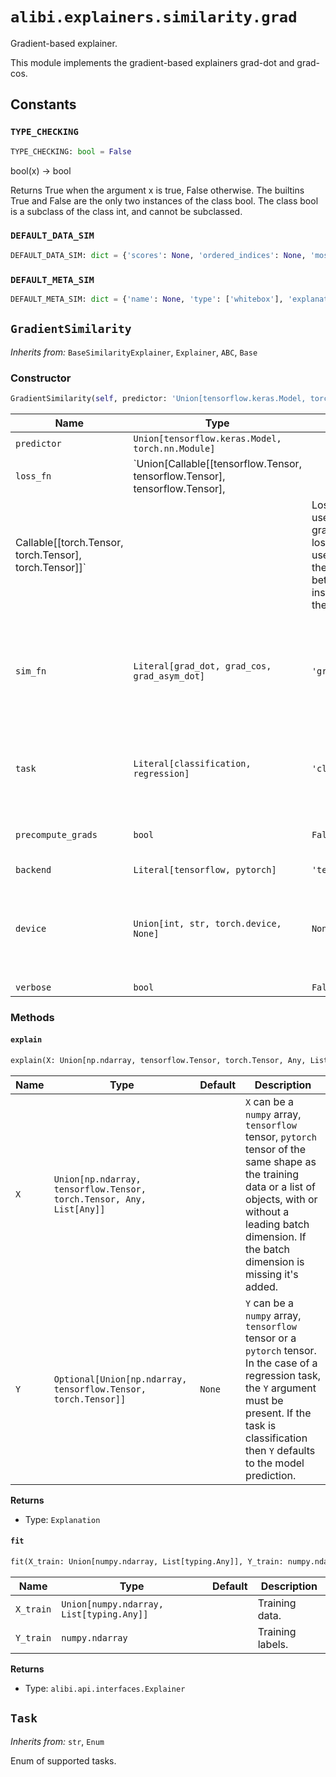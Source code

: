 # `alibi.explainers.similarity.grad`

Gradient-based explainer.

This module implements the gradient-based explainers grad-dot and grad-cos.

## Constants
### `TYPE_CHECKING`
```python
TYPE_CHECKING: bool = False
```
bool(x) -> bool

Returns True when the argument x is true, False otherwise.
The builtins True and False are the only two instances of the class bool.
The class bool is a subclass of the class int, and cannot be subclassed.

### `DEFAULT_DATA_SIM`
```python
DEFAULT_DATA_SIM: dict = {'scores': None, 'ordered_indices': None, 'most_similar': None, 'least_simila...
```

### `DEFAULT_META_SIM`
```python
DEFAULT_META_SIM: dict = {'name': None, 'type': ['whitebox'], 'explanations': ['local'], 'params': {},...
```

## `GradientSimilarity`

_Inherits from:_ `BaseSimilarityExplainer`, `Explainer`, `ABC`, `Base`

### Constructor

```python
GradientSimilarity(self, predictor: 'Union[tensorflow.keras.Model, torch.nn.Module]', loss_fn: 'Union[Callable[[tensorflow.Tensor, tensorflow.Tensor], tensorflow.Tensor],\n                                   Callable[[torch.Tensor, torch.Tensor], torch.Tensor]]', sim_fn: typing_extensions.Literal['grad_dot', 'grad_cos', 'grad_asym_dot'] = 'grad_dot', task: typing_extensions.Literal['classification', 'regression'] = 'classification', precompute_grads: bool = False, backend: typing_extensions.Literal['tensorflow', 'pytorch'] = 'tensorflow', device: 'Union[int, str, torch.device, None]' = None, verbose: bool = False)
```

| Name | Type | Default | Description |
| ---- | ---- | ------- | ----------- |
| `predictor` | `Union[tensorflow.keras.Model, torch.nn.Module]` |  | Model to explain. |
| `loss_fn` | `Union[Callable[[tensorflow.Tensor, tensorflow.Tensor], tensorflow.Tensor],
                                   Callable[[torch.Tensor, torch.Tensor], torch.Tensor]]` |  | Loss function used. The gradient of the loss function is used to compute the similarity between the test instances and the training set. |
| `sim_fn` | `Literal[grad_dot, grad_cos, grad_asym_dot]` | `'grad_dot'` | Similarity function to use. The ``'grad_dot'`` similarity function computes the dot product of the gradients, see :py:func:`alibi.explainers.similarity.metrics.dot`. The ``'grad_cos'`` similarity function computes the cosine similarity between the gradients, see :py:func:`alibi.explainers.similarity.metrics.cos`. The ``'grad_asym_dot'`` similarity function is similar to ``'grad_dot'`` but is asymmetric, see :py:func:`alibi.explainers.similarity.metrics.asym_dot`. |
| `task` | `Literal[classification, regression]` | `'classification'` | Type of task performed by the model. If the task is ``'classification'``, the target value passed to the explain method of the test instance can be specified either directly or left  as ``None``, if left ``None`` we use the model's maximum prediction. If the task is ``'regression'``, the target value of the test instance must be specified directly. |
| `precompute_grads` | `bool` | `False` | Whether to precompute the gradients. If ``False``, gradients are computed on the fly otherwise we precompute them which can be faster when it comes to computing explanations. Note this option may be memory intensive if the model is large. |
| `backend` | `Literal[tensorflow, pytorch]` | `'tensorflow'` | Backend to use. |
| `device` | `Union[int, str, torch.device, None]` | `None` | Device to use. If ``None``, the default device for the backend is used. If using `pytorch` backend see `pytorch device docs <https://pytorch.org/docs/stable/tensor_attributes.html#torch-device>`_ for correct options. Note that in the `pytorch` backend case this parameter can be a ``torch.device``. If using `tensorflow` backend see `tensorflow docs <https://www.tensorflow.org/api_docs/python/tf/device>`_ for correct options. |
| `verbose` | `bool` | `False` | Whether to print the progress of the explainer. |

### Methods

#### `explain`

```python
explain(X: Union[np.ndarray, tensorflow.Tensor, torch.Tensor, Any, List[Any]], Y: Optional[Union[np.ndarray, tensorflow.Tensor, torch.Tensor]] = None) -> Explanation
```

| Name | Type | Default | Description |
| ---- | ---- | ------- | ----------- |
| `X` | `Union[np.ndarray, tensorflow.Tensor, torch.Tensor, Any, List[Any]]` |  | `X` can be a `numpy` array, `tensorflow` tensor, `pytorch` tensor of the same shape as the training data or a list of objects, with or without a leading batch dimension. If the batch dimension is missing it's added. |
| `Y` | `Optional[Union[np.ndarray, tensorflow.Tensor, torch.Tensor]]` | `None` | `Y` can be a `numpy` array, `tensorflow` tensor or a `pytorch` tensor. In the case of a regression task, the `Y` argument must be present. If the task is classification then `Y` defaults to the model prediction. |

**Returns**
- Type: `Explanation`

#### `fit`

```python
fit(X_train: Union[numpy.ndarray, List[typing.Any]], Y_train: numpy.ndarray) -> alibi.api.interfaces.Explainer
```

| Name | Type | Default | Description |
| ---- | ---- | ------- | ----------- |
| `X_train` | `Union[numpy.ndarray, List[typing.Any]]` |  | Training data. |
| `Y_train` | `numpy.ndarray` |  | Training labels. |

**Returns**
- Type: `alibi.api.interfaces.Explainer`

## `Task`

_Inherits from:_ `str`, `Enum`

Enum of supported tasks.
